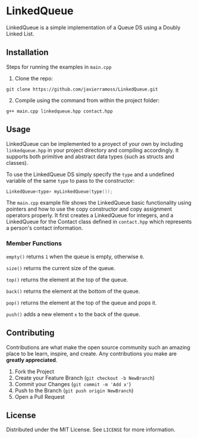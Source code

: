 # LinkedQueue
LinkedQueue is a simple implementation of a Queue DS using a Doubly Linked List.

## Installation
Steps for running the examples in `main.cpp`
1. Clone the repo:
```
git clone https://github.com/javierramoss/LinkedQueue.git
```
2. Compile using the command from within the project folder:
```
g++ main.cpp linkedqueue.hpp contact.hpp
```
## Usage
LinkedQueue can be implemented to a proyect of your own by including `linkedqueue.hpp` in your project directory and compiling accordingly. It supports both primitive and abstract data types (such as structs and classes).

To use the LinkedQueue DS simply specify the `type` and a undefined variable of the same `type` to pass to the constructor:
```cpp
LinkedQueue<type> myLinkedQueue(type());
```
The `main.cpp` example file shows the LinkedQueue basic functionality using pointers and how to use the copy constructor and copy assignment operators properly. It first creates a LinkedQueue for integers, and a LinkedQueue for the Contact class defined in `contact.hpp` which represents a person's contact information.

### Member Functions
`empty()` returns `1` when the queue is empty, otherwise `0`.

`size()` returns the current size of the queue.

`top()` returns the element at the top of the queue.

`back()` returns the element at the bottom of the queue.

`pop()` returns the element at the top of the queue and pops it.

`push()` adds a new element `x` to the back of the queue.

## Contributing

Contributions are what make the open source community such an amazing place to be learn, inspire, and create. Any contributions you make are **greatly appreciated**.

1. Fork the Project
2. Create your Feature Branch (`git checkout -b NewBranch`)
3. Commit your Changes (`git commit -m 'Add x'`)
4. Push to the Branch (`git push origin NewBranch`)
5. Open a Pull Request

## License

Distributed under the MIT License. See `LICENSE` for more information.
